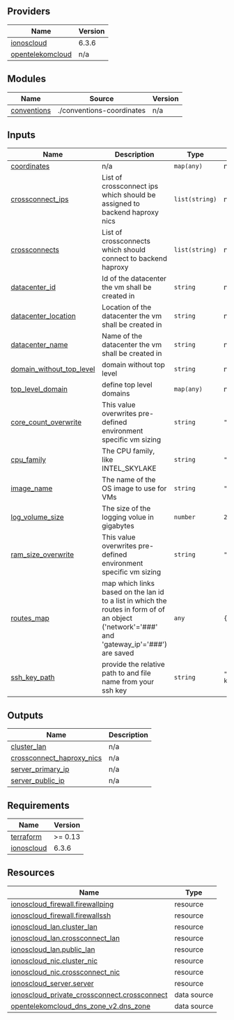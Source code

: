<!-- BEGIN_TF_DOCS -->

## Providers

| Name | Version |
|------|---------|
| <a name="provider_ionoscloud"></a> [ionoscloud](#provider\_ionoscloud) | 6.3.6 |
| <a name="provider_opentelekomcloud"></a> [opentelekomcloud](#provider\_opentelekomcloud) | n/a |
## Modules

| Name | Source | Version |
|------|--------|---------|
| <a name="module_conventions"></a> [conventions](#module\_conventions) | ./conventions-coordinates | n/a |
## Inputs

| Name | Description | Type | Default | Required |
|------|-------------|------|---------|:--------:|
| <a name="input_coordinates"></a> [coordinates](#input\_coordinates) | n/a | `map(any)` | n/a | yes |
| <a name="input_crossconnect_ips"></a> [crossconnect\_ips](#input\_crossconnect\_ips) | List of crossconnect ips which should be assigned to backend haproxy nics | `list(string)` | n/a | yes |
| <a name="input_crossconnects"></a> [crossconnects](#input\_crossconnects) | List of crossconnects which should connect to backend haproxy | `list(string)` | n/a | yes |
| <a name="input_datacenter_id"></a> [datacenter\_id](#input\_datacenter\_id) | Id of the datacenter the vm shall be created in | `string` | n/a | yes |
| <a name="input_datacenter_location"></a> [datacenter\_location](#input\_datacenter\_location) | Location of the datacenter the vm shall be created in | `string` | n/a | yes |
| <a name="input_datacenter_name"></a> [datacenter\_name](#input\_datacenter\_name) | Name of the datacenter the vm shall be created in | `string` | n/a | yes |
| <a name="input_domain_without_top_level"></a> [domain\_without\_top\_level](#input\_domain\_without\_top\_level) | domain without top level | `string` | n/a | yes |
| <a name="input_top_level_domain"></a> [top\_level\_domain](#input\_top\_level\_domain) | define top level domains | `map(any)` | n/a | yes |
| <a name="input_core_count_overwrite"></a> [core\_count\_overwrite](#input\_core\_count\_overwrite) | This value overwrites pre-defined environment specific vm sizing | `string` | `""` | no |
| <a name="input_cpu_family"></a> [cpu\_family](#input\_cpu\_family) | The CPU family, like INTEL\_SKYLAKE | `string` | `""` | no |
| <a name="input_image_name"></a> [image\_name](#input\_image\_name) | The name of the OS image to use for VMs | `string` | `"centos:7"` | no |
| <a name="input_log_volume_size"></a> [log\_volume\_size](#input\_log\_volume\_size) | The size of the logging volue in gigabytes | `number` | `200` | no |
| <a name="input_ram_size_overwrite"></a> [ram\_size\_overwrite](#input\_ram\_size\_overwrite) | This value overwrites pre-defined environment specific vm sizing | `string` | `""` | no |
| <a name="input_routes_map"></a> [routes\_map](#input\_routes\_map) | map which links based on the lan id to a list in which the routes in form of of an object ('network'='###' and 'gateway\_ip'='###') are saved | `any` | `{}` | no |
| <a name="input_ssh_key_path"></a> [ssh\_key\_path](#input\_ssh\_key\_path) | provide the relative path to and file name from your ssh key | `string` | `"./ssh-key.pub"` | no |
## Outputs

| Name | Description |
|------|-------------|
| <a name="output_cluster_lan"></a> [cluster\_lan](#output\_cluster\_lan) | n/a |
| <a name="output_crossconnect_haproxy_nics"></a> [crossconnect\_haproxy\_nics](#output\_crossconnect\_haproxy\_nics) | n/a |
| <a name="output_server_primary_ip"></a> [server\_primary\_ip](#output\_server\_primary\_ip) | n/a |
| <a name="output_server_public_ip"></a> [server\_public\_ip](#output\_server\_public\_ip) | n/a |
## Requirements

| Name | Version |
|------|---------|
| <a name="requirement_terraform"></a> [terraform](#requirement\_terraform) | >= 0.13 |
| <a name="requirement_ionoscloud"></a> [ionoscloud](#requirement\_ionoscloud) | 6.3.6 |
## Resources

| Name | Type |
|------|------|
| [ionoscloud_firewall.firewallping](https://registry.terraform.io/providers/ionos-cloud/ionoscloud/6.3.6/docs/resources/firewall) | resource |
| [ionoscloud_firewall.firewallssh](https://registry.terraform.io/providers/ionos-cloud/ionoscloud/6.3.6/docs/resources/firewall) | resource |
| [ionoscloud_lan.cluster_lan](https://registry.terraform.io/providers/ionos-cloud/ionoscloud/6.3.6/docs/resources/lan) | resource |
| [ionoscloud_lan.crossconnect_lan](https://registry.terraform.io/providers/ionos-cloud/ionoscloud/6.3.6/docs/resources/lan) | resource |
| [ionoscloud_lan.public_lan](https://registry.terraform.io/providers/ionos-cloud/ionoscloud/6.3.6/docs/resources/lan) | resource |
| [ionoscloud_nic.cluster_nic](https://registry.terraform.io/providers/ionos-cloud/ionoscloud/6.3.6/docs/resources/nic) | resource |
| [ionoscloud_nic.crossconnect_nic](https://registry.terraform.io/providers/ionos-cloud/ionoscloud/6.3.6/docs/resources/nic) | resource |
| [ionoscloud_server.server](https://registry.terraform.io/providers/ionos-cloud/ionoscloud/6.3.6/docs/resources/server) | resource |
| [ionoscloud_private_crossconnect.crossconnect](https://registry.terraform.io/providers/ionos-cloud/ionoscloud/6.3.6/docs/data-sources/private_crossconnect) | data source |
| [opentelekomcloud_dns_zone_v2.dns_zone](https://registry.terraform.io/providers/opentelekomcloud/opentelekomcloud/latest/docs/data-sources/dns_zone_v2) | data source |
<!-- END_TF_DOCS -->